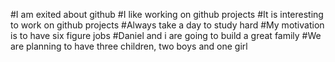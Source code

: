 #I am exited about github
#I like working on github projects
#It is interesting to work on github projects
#Always take a day to study hard
#My motivation is to have six figure jobs
#Daniel and i are going to build a great family
#We are planning to have three children, two boys and one girl
